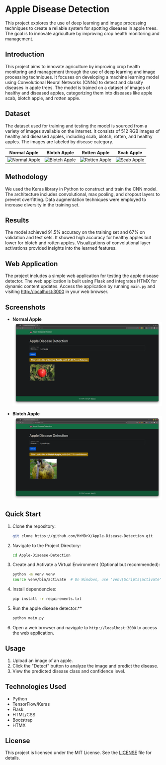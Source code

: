 # Apple Disease Detection

This project explores the use of deep learning and image processing techniques to create a reliable system for spotting diseases in apple trees. The goal is to innovate agriculture by improving crop health monitoring and management.

## Introduction

This project aims to innovate agriculture by improving crop health monitoring and management through the use of deep learning and image processing techniques. It focuses on developing a machine learning model using Convolutional Neural Networks (CNNs) to detect and classify diseases in apple trees. The model is trained on a dataset of images of healthy and diseased apples, categorizing them into diseases like apple scab, blotch apple, and rotten apple.

## Dataset

The dataset used for training and testing the model is sourced from a variety of images available on the internet. It consists of 512 RGB images of healthy and diseased apples, including scab, blotch, rotten, and healthy apples. The images are labeled by disease category.

| Normal Apple                                                                                                                  | Blotch Apple                                                                                                                                      | Rotten Apple                                                                                              | Scab Apple                                                                                            |
| ----------------------------------------------------------------------------------------------------------------------------- | ------------------------------------------------------------------------------------------------------------------------------------------------- | --------------------------------------------------------------------------------------------------------- | ----------------------------------------------------------------------------------------------------- |
| ![Normal Apple](https://static.wikia.nocookie.net/fruits-information/images/2/2b/Apple.jpg/revision/latest?cb=20180802112257) | ![Blotch Apple](https://d31n3wj3oi4lt9.cloudfront.net/wp-content/uploads/sites/36/2019/07/Apple-Sooty-blotch-and-flyspeck-belmishes-1024x845.jpg) | ![Rotten Apple](https://upload.wikimedia.org/wikipedia/commons/7/7f/Bitter_rot_on_a_Honeycrisp_apple.jpg) | ![Scab Apple](https://realenglishfruit.co.uk/wp-content/uploads/2021/12/apple-scab_pixabay-W1200.jpg) |

## Methodology

We used the Keras library in Python to construct and train the CNN model. The architecture includes convolutional, max pooling, and dropout layers to prevent overfitting. Data augmentation techniques were employed to increase diversity in the training set.

## Results

The model achieved 91.5% accuracy on the training set and 67% on validation and test sets. It showed high accuracy for healthy apples but lower for blotch and rotten apples. Visualizations of convolutional layer activations provided insights into the learned features.

## Web Application

The project includes a simple web application for testing the apple disease detector. The web application is built using Flask and integrates HTMX for dynamic content updates. Access the application by running `main.py` and visiting [http://localhost:3000](http://localhost:3000) in your web browser.

## Screenshots

- **Normal Apple**
  ![Normal Apple](https://github.com/MrMDrX/Apple-Disease-Detection/blob/main/screenshots/normal_apple_detected.png)

- **Blotch Apple**
  ![Blotch Apple](https://github.com/MrMDrX/Apple-Disease-Detection/blob/main/screenshots/blotch_apple_detected.png)

## Quick Start

1. Clone the repository:

   ```bash
   git clone https://github.com/MrMDrX/Apple-Disease-Detection.git
   ```

2. Navigate to the Project Directory:

   ```bash
   cd Apple-Disease-Detection
   ```

3. Create and Activate a Virtual Environment (Optional but recommended):

   ```bash
   python -m venv venv
   source venv/bin/activate  # On Windows, use 'venv\Scripts\activate'
   ```

4. Install dependencies:

   ```bash
   pip install -r requirements.txt
   ```

5. Run the apple disease detector:\*\*

   ```bash
   python main.py
   ```

6. Open a web browser and navigate to `http://localhost:3000` to access the web application.

## Usage

1. Upload an image of an apple.
2. Click the "Detect" button to analyze the image and predict the disease.
3. View the predicted disease class and confidence level.

## Technologies Used

- Python
- TensorFlow/Keras
- Flask
- HTML/CSS
- Bootstrap
- HTMX

## License

This project is licensed under the MIT License. See the [LICENSE](LICENSE) file for details.

